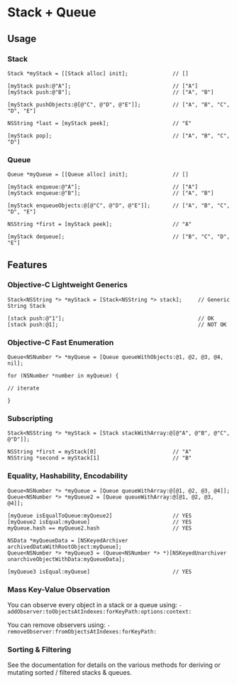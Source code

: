 # Stack + Queue

## Usage

### Stack
```
Stack *myStack = [[Stack alloc] init];              // []

[myStack push:@"A"];                                // ["A"]
[myStack push:@"B"];                                // ["A", "B"]

[myStack pushObjects:@[@"C", @"D", @"E"]];          // ["A", "B", "C", "D", "E"]

NSString *last = [myStack peek];                    // "E"

[myStack pop];                                      // ["A", "B", "C", "D"]
```

### Queue
```
Queue *myQueue = [[Queue alloc] init];              // []

[myStack enqueue:@"A"];                             // ["A"]
[myStack enqueue:@"B"];                             // ["A", "B"]

[myStack enqueueObjects:@[@"C", @"D", @"E"]];       // ["A", "B", "C", "D", "E"]

NSString *first = [myStack peek];                   // "A"

[myStack dequeue];                                  // ["B", "C", "D", "E"]
```

## Features

### Objective-C Lightweight Generics
```
Stack<NSString *> *myStack = [Stack<NSString *> stack];     // Generic String Stack

[stack push:@"1"];                                          // OK
[stack push:@1];                                            // NOT OK
```

### Objective-C Fast Enumeration
```
Queue<NSNumber *> *myQueue = [Queue queueWithObjects:@1, @2, @3, @4, nil];

for (NSNumber *number in myQueue) {

// iterate

}

```

### Subscripting
```
Stack<NSString *> *myStack = [Stack stackWithArray:@[@"A", @"B", @"C", @"D"]];

NSString *first = myStack[0]                        // "A"
NSString *second = myStack[1]                       // "B"

```

### Equality, Hashability, Encodability
```
Queue<NSNumber *> *myQueue = [Queue queueWithArray:@[@1, @2, @3, @4]];
Queue<NSNumber *> *myQueue2 = [Queue queueWithArray:@[@1, @2, @3, @4]];

[myQueue isEqualToQueue:myQueue2]                   // YES
[myQueue2 isEqual:myQueue]                          // YES
myQueue.hash == myQueue2.hash                       // YES

NSData *myQueueData = [NSKeyedArchiver archivedDataWithRootObject:myQueue];
Queue<NSNumber *> *myQueue3 = (Queue<NSNumber *> *)[NSKeyedUnarchiver unarchiveObjectWithData:myQueueData];

[myQueue3 isEqual:myQueue]                          // YES
```
### Mass Key-Value Observation
You can observe every object in a stack or a queue using: 
`-addObserver:toObjectsAtIndexes:forKeyPath:options:context:`

You can remove observers using: 
`-removeObserver:fromObjectsAtIndexes:forKeyPath:`

### Sorting & Filtering
See the documentation for details on the various methods for deriving or mutating sorted / filtered stacks & queues.

